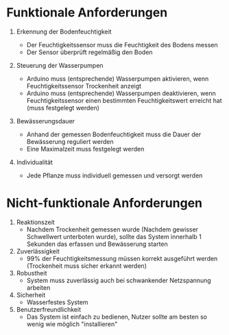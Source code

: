 
# Funktionale Anforderungen

1. Erkennung der Bodenfeuchtigkeit 
	- Der Feuchtigkeitssensor muss die Feuchtigkeit des Bodens messen 
	- Der Sensor überprüft regelmäßig den Boden

2. Steuerung der Wasserpumpen
	- Arduino muss (entsprechende) Wasserpumpen aktivieren, wenn Feuchtigkeitssensor Trockenheit anzeigt
	- Arduino muss (entsprechende) Wasserpumpen deaktivieren, wenn Feuchtigkeitssensor einen bestimmten Feuchtigkeitswert erreicht hat (muss festgelegt werden)

3. Bewässerungsdauer 
	- Anhand der gemessen Bodenfeuchtigkeit muss die Dauer der Bewässerung reguliert werden 
	- Eine Maximalzeit muss festgelegt werden 

4. Individualität
	- Jede Pflanze muss individuell gemessen und versorgt werden

# Nicht-funktionale Anforderungen

1. Reaktionszeit
	- Nachdem Trockenheit gemessen wurde (Nachdem gewisser Schwellwert unterboten wurde), sollte das System innerhalb 1 Sekunden das erfassen und Bewässerung starten 
2. Zuverlässigkeit
	- 99% der Feuchtigkeitsmessung müssen korrekt ausgeführt werden (Trockenheit muss sicher erkannt werden)
3. Robustheit
	- System muss zuverlässig auch bei schwankender Netzspannung arbeiten
4. Sicherheit 
	- Wasserfestes System
5. Benutzerfreundlichkeit 
	- Das System ist einfach zu bedienen, Nutzer sollte am besten so wenig wie möglich "installieren"